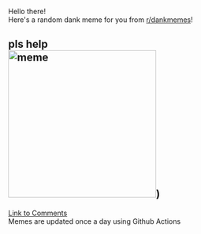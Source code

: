 Hello there! <br>Here's a random dank meme for you from [r/dankmemes](https://reddit.com/r/dankmemes)!<br>
## pls help<br><img src="https://i.redd.it/m71g8iz5hts51.png" alt="meme" width="300"/>)<br>
[Link to Comments](https://reddit.com/r/dankmemes/comments/ja8wor/pls_help/)<br>
Memes are updated once a day using Github Actions